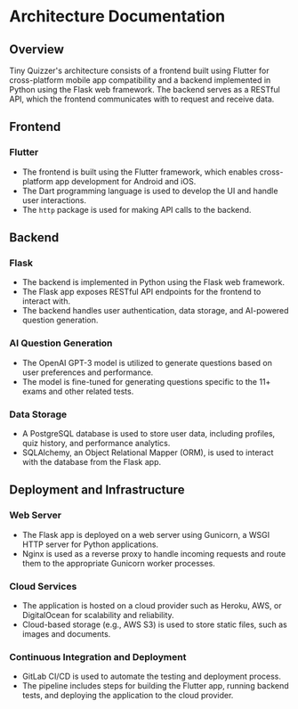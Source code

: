 # Architecture Documentation

## Overview

Tiny Quizzer's architecture consists of a frontend built using Flutter for cross-platform mobile app compatibility and a backend implemented in Python using the Flask web framework. The backend serves as a RESTful API, which the frontend communicates with to request and receive data.

## Frontend

### Flutter

-   The frontend is built using the Flutter framework, which enables cross-platform app development for Android and iOS.
-   The Dart programming language is used to develop the UI and handle user interactions.
-   The `http` package is used for making API calls to the backend.

## Backend

### Flask

-   The backend is implemented in Python using the Flask web framework.
-   The Flask app exposes RESTful API endpoints for the frontend to interact with.
-   The backend handles user authentication, data storage, and AI-powered question generation.

### AI Question Generation

-   The OpenAI GPT-3 model is utilized to generate questions based on user preferences and performance.
-   The model is fine-tuned for generating questions specific to the 11+ exams and other related tests.

### Data Storage

-   A PostgreSQL database is used to store user data, including profiles, quiz history, and performance analytics.
-   SQLAlchemy, an Object Relational Mapper (ORM), is used to interact with the database from the Flask app.

## Deployment and Infrastructure

### Web Server

-   The Flask app is deployed on a web server using Gunicorn, a WSGI HTTP server for Python applications.
-   Nginx is used as a reverse proxy to handle incoming requests and route them to the appropriate Gunicorn worker processes.

### Cloud Services

-   The application is hosted on a cloud provider such as Heroku, AWS, or DigitalOcean for scalability and reliability.
-   Cloud-based storage (e.g., AWS S3) is used to store static files, such as images and documents.

### Continuous Integration and Deployment

-   GitLab CI/CD is used to automate the testing and deployment process.
-   The pipeline includes steps for building the Flutter app, running backend tests, and deploying the application to the cloud provider.
